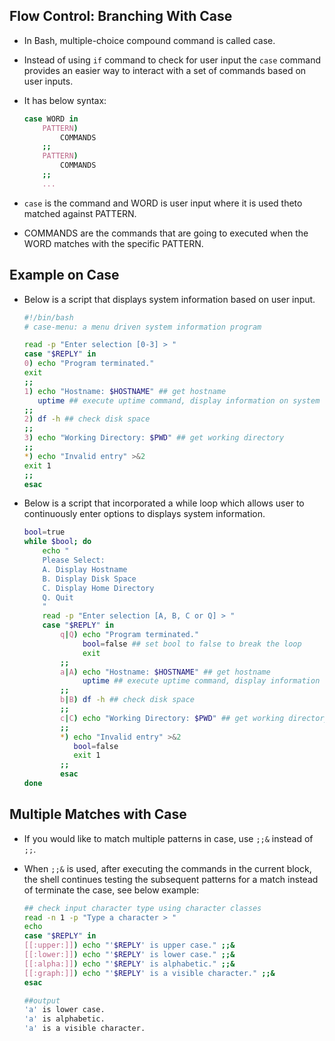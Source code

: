 ## Flow Control: Branching With Case 
 - In Bash, multiple-choice compound command is called case.
 - Instead of using `if` command to check for user input the `case` command provides an easier way to interact with a set of commands based on user inputs. 
 - It has below syntax:
  
    ```bash
    case WORD in
        PATTERN) 
            COMMANDS
        ;;
        PATTERN) 
            COMMANDS
        ;;
        ...
    ```
 - `case` is the command and WORD is user input where it is used theto matched against PATTERN. 
 - COMMANDS are the commands that are going to executed when the WORD matches with the specific PATTERN.

## Example on Case
- Below is a script that displays system information based on user input.

    ```bash
    #!/bin/bash
    # case-menu: a menu driven system information program
    
    read -p "Enter selection [0-3] > "
    case "$REPLY" in
    0) echo "Program terminated."
    exit
    ;;
    1) echo "Hostname: $HOSTNAME" ## get hostname
       uptime ## execute uptime command, display information on system uptime
    ;;
    2) df -h ## check disk space
    ;;
    3) echo "Working Directory: $PWD" ## get working directory
    ;;
    *) echo "Invalid entry" >&2 
    exit 1
    ;;
    esac
    ```
- Below is a script that incorporated a while loop which allows user to continuously enter options to displays system information.

    ```bash
    bool=true
    while $bool; do
        echo "
        Please Select:
        A. Display Hostname
        B. Display Disk Space
        C. Display Home Directory
        Q. Quit
        " 
        read -p "Enter selection [A, B, C or Q] > " 
        case "$REPLY" in
            q|Q) echo "Program terminated."
                 bool=false ## set bool to false to break the loop
                 exit
            ;;
            a|A) echo "Hostname: $HOSTNAME" ## get hostname
                 uptime ## execute uptime command, display information on system uptime
            ;;
            b|B) df -h ## check disk space
            ;;
            c|C) echo "Working Directory: $PWD" ## get working directory
            ;;
            *) echo "Invalid entry" >&2
               bool=false
               exit 1
            ;;
            esac
    done
    ```

## Multiple Matches with Case
 - If you would like to match multiple patterns in case, use `;;&` instead of `;;`. 
 - When `;;&` is used, after executing the commands in the current block, the shell continues testing the subsequent patterns for a match instead of terminate the case, see below example: 

    ```bash
    ## check input character type using character classes
    read -n 1 -p "Type a character > "
    echo
    case "$REPLY" in
    [[:upper:]]) echo "'$REPLY' is upper case." ;;&
    [[:lower:]]) echo "'$REPLY' is lower case." ;;&
    [[:alpha:]]) echo "'$REPLY' is alphabetic." ;;&
    [[:graph:]]) echo "'$REPLY' is a visible character." ;;&
    esac

    ##output
    'a' is lower case.
    'a' is alphabetic.
    'a' is a visible character.
    ```